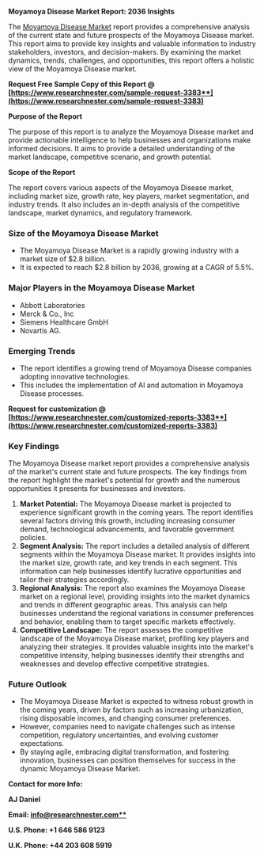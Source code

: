 ﻿**Moyamoya Disease Market Report: 2036 Insights**

The [Moyamoya Disease Market](https://www.researchnester.com/reports/moyamoya-disease-drugs-market/3383) report provides a comprehensive analysis of the current state and future prospects of the Moyamoya Disease market. This report aims to provide key insights and valuable information to industry stakeholders, investors, and decision-makers. By examining the market dynamics, trends, challenges, and opportunities, this report offers a holistic view of the Moyamoya Disease market.

**Request Free Sample Copy of this Report @ [https://www.researchnester.com/sample-request-3383**](https://www.researchnester.com/sample-request-3383)**

**Purpose of the Report**

The purpose of this report is to analyze the Moyamoya Disease market and provide actionable intelligence to help businesses and organizations make informed decisions. It aims to provide a detailed understanding of the market landscape, competitive scenario, and growth potential.

**Scope of the Report**

The report covers various aspects of the Moyamoya Disease market, including market size, growth rate, key players, market segmentation, and industry trends. It also includes an in-depth analysis of the competitive landscape, market dynamics, and regulatory framework.
### **Size of the Moyamoya Disease Market**
- The Moyamoya Disease Market is a rapidly growing industry with a market size of $2.8 billion.
- It is expected to reach $2.8 billion by 2036, growing at a CAGR of 5.5%.
### **Major Players in the Moyamoya Disease Market**
- Abbott Laboratories
- Merck & Co., Inc
- Siemens Healthcare GmbH 
- Novartis AG.
### **Emerging Trends**
- The report identifies a growing trend of Moyamoya Disease companies adopting innovative technologies.
- This includes the implementation of AI and automation in Moyamoya Disease processes.

**Request for customization @ [https://www.researchnester.com/customized-reports-3383**](https://www.researchnester.com/customized-reports-3383)**
### **Key Findings**
The Moyamoya Disease market report provides a comprehensive analysis of the market's current state and future prospects. The key findings from the report highlight the market's potential for growth and the numerous opportunities it presents for businesses and investors.

1. **Market Potential:** The Moyamoya Disease market is projected to experience significant growth in the coming years. The report identifies several factors driving this growth, including increasing consumer demand, technological advancements, and favorable government policies.
1. **Segment Analysis:** The report includes a detailed analysis of different segments within the Moyamoya Disease market. It provides insights into the market size, growth rate, and key trends in each segment. This information can help businesses identify lucrative opportunities and tailor their strategies accordingly.
1. **Regional Analysis:** The report also examines the Moyamoya Disease market on a regional level, providing insights into the market dynamics and trends in different geographic areas. This analysis can help businesses understand the regional variations in consumer preferences and behavior, enabling them to target specific markets effectively.
1. **Competitive Landscape:** The report assesses the competitive landscape of the Moyamoya Disease market, profiling key players and analyzing their strategies. It provides valuable insights into the market's competitive intensity, helping businesses identify their strengths and weaknesses and develop effective competitive strategies.
### **Future Outlook**
- The Moyamoya Disease Market is expected to witness robust growth in the coming years, driven by factors such as increasing urbanization, rising disposable incomes, and changing consumer preferences.
- However, companies need to navigate challenges such as intense competition, regulatory uncertainties, and evolving customer expectations.
- By staying agile, embracing digital transformation, and fostering innovation, businesses can position themselves for success in the dynamic Moyamoya Disease Market.

**Contact for more Info:**

**AJ Daniel**

**Email: [info@researchnester.com**](mailto:info@researchnester.com)**

**U.S. Phone: +1 646 586 9123** 

**U.K. Phone: +44 203 608 5919**

